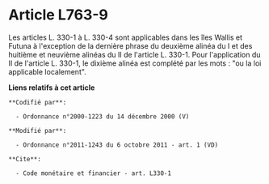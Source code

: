 # Article L763-9

Les articles L. 330-1 à L. 330-4 sont applicables dans les îles Wallis et Futuna à l'exception de la dernière phrase du
deuxième alinéa du I et des huitième et neuvième alinéas du II de l'article L. 330-1. Pour l'application du II de l'article
L. 330-1, le dixième alinéa est complété par les mots : "ou la loi applicable localement".

**Liens relatifs à cet article**

	**Codifié par**:

	  - Ordonnance n°2000-1223 du 14 décembre 2000 (V)

	**Modifié par**:

	  - Ordonnance n°2011-1243 du 6 octobre 2011 - art. 1 (VD)

	**Cite**:

	  - Code monétaire et financier - art. L330-1
